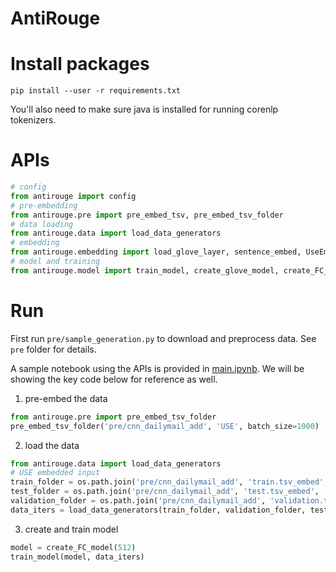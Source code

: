 # AntiRouge


# Install packages

```
pip install --user -r requirements.txt
```

You'll also need to make sure java is installed for running corenlp tokenizers.

<!-- All the rest packages and datasets will be downloaded automatically, including
- corenlp jar file
- cnn/dm dataset

All downloaded assets will be put into DATA_DIR which defaults to `~/data`. -->

# APIs

```py
# config
from antirouge import config
# pre-embedding
from antirouge.pre import pre_embed_tsv, pre_embed_tsv_folder
# data loading
from antirouge.data import load_data_generators
# embedding
from antirouge.embedding import load_glove_layer, sentence_embed, UseEmbedder, InferSentEmbedder
# model and training
from antirouge.model import train_model, create_glove_model, create_FC_model, create_LSTM_model, create_CNN1D_model
```

# Run

First run `pre/sample_generation.py` to download and preprocess data. See `pre` folder for details.

A sample notebook using the APIs is provided in [main.ipynb](./main.ipynb).
We will be showing the key code below for reference as well.

1. pre-embed the data
```py
from antirouge.pre import pre_embed_tsv_folder
pre_embed_tsv_folder('pre/cnn_dailymail_add', 'USE', batch_size=1000)
```

2. load the data

```py
from antirouge.data import load_data_generators
# USE embedded input
train_folder = os.path.join('pre/cnn_dailymail_add', 'train.tsv_embed', 'USE')
test_folder = os.path.join('pre/cnn_dailymail_add', 'test.tsv_embed', 'USE')
validation_folder = os.path.join('pre/cnn_dailymail_add', 'validation.tsv_embed', 'USE')
data_iters = load_data_generators(train_folder, validation_folder, test_folder, bsize=8)
```

3. create and train model

```py
model = create_FC_model(512)
train_model(model, data_iters)
```